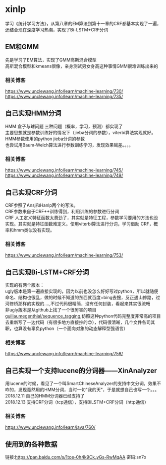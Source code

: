 # xinlp
学习《统计学习方法》，从第八章的EM算法到第十一章的CRF都基本实现了一遍，还结合现在深度学习热潮，实现了Bi-LSTM+CRF分词

## EM和GMM
先是学习了EM算法，实现了GMM高斯混合模型 \
高斯混合模型和kmeans很像，亲身测试男女身高这种事情GMM很难训练出来的 

### 相关博客
https://www.unclewang.info/learn/machine-learning/730/ \
https://www.unclewang.info/learn/machine-learning/735/


## 自己实现HMM分词
HMM 盒子与球问题 三种问题（概率，学习，预测）都实现了 \
主要思想就是参数训练好的情况下（jieba分词的参数），viterbi算法实现就好。 \
HMM参数使用的python jieba分词的参数 \
也尝试用Baum-Welch算法进行参数训练学习，发现效果贼差。。。。
### 相关博客
https://www.unclewang.info/learn/machine-learning/745/ \
https://www.unclewang.info/learn/machine-learning/749/

## 自己实现CRF分词
CRF参照了Ansj和Hanlp两个的写法。 \
CRF参数来自于CRF++训练得到，利用训练的参数进行分词 \
CRF 人工定义特征函数太费劲了，其实就是特征工程，参数学习要用的方法也没实现。其实就是特征函数难定义。使用viterbi算法进行分词，学习借助
CRF，概率和hmm类似没有实现。
### 相关博客
https://www.unclewang.info/learn/machine-learning/753/

## 自己实现Bi-LSTM+CRF分词
实现的有两个版本： \
ugly版本是第一遍直接实现的，因为以前也没怎么好好写过python，所以就随便命名、结构也很乱，做的时候不知道的东西就百度+bing去搜，反正遇山修路，过河修桥那样的实现的....,不过代码很精简，没有任何封装，看起来其实很流畅 \
非ugly版本是从github上找了一个很厉害的项目[guillaumegenthial/sequence_tagging](https://github.com/guillaumegenthial/sequence_tagging),仿照这种python代码完整度非常高的项目去重新写了一边代码（有很多地方直接抄的😊），代码很清晰，几个文件各司其职，也算没有辜负python（一个面向对象的动态解释型强语言）

### 相关博客
https://www.unclewang.info/learn/machine-learning/756/

## 自己实现一个支持lucene的分词器——XinAnalyzer
用lucene的时候，看见了一个叫SmartChineseAnalyzer的支持中文分词，效果不咋的，发现竟然用的HMM分词，当时一句"我的天"，于是就想自己也写一个。。。 \
2018.12.11  自己的HMM分词器已经支持了 \
2018.12.13  支持CRF分词（tcp通信），支持BiLSTM+CRF分词（http通信）
### 相关博客
https://www.unclewang.info/learn/java/760/
## 使用到的各种数据
链接:https://pan.baidu.com/s/1toe-0h4k9Ck_yGs-RwMqAA  密码:sn7o
